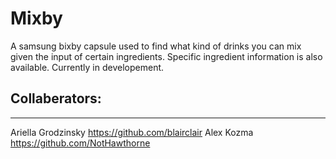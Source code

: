 # Mixby

A samsung bixby capsule used to find what kind of drinks you can mix given the input of certain ingredients. Specific ingredient information is also available. 
Currently in developement.

Collaberators:
-------------
-------------
Ariella Grodzinsky https://github.com/blairclair
Alex Kozma https://github.com/NotHawthorne
